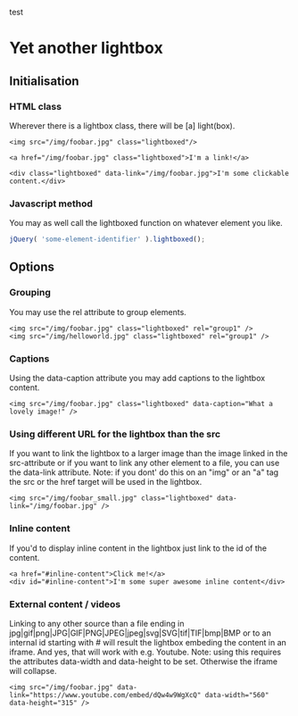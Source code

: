 
test
# Yet another lightbox

## Initialisation

### HTML class
Wherever there is a lightbox class, there will be \[a\] light(box).
```
<img src="/img/foobar.jpg" class="lightboxed"/>
```
```
<a href="/img/foobar.jpg" class="lightboxed">I'm a link!</a>
```
```
<div class="lightboxed" data-link="/img/foobar.jpg">I'm some clickable content.</div>
```

### Javascript method
You may as well call the lightboxed function on whatever element you like.
```javascript
jQuery( 'some-element-identifier' ).lightboxed();
```

## Options

### Grouping
You may use the rel attribute to group elements.
```
<img src="/img/foobar.jpg" class="lightboxed" rel="group1" />
<img src="/img/helloworld.jpg" class="lightboxed" rel="group1" />
```

### Captions
Using the data-caption attribute you may add captions to the lightbox content.
```
<img src="/img/foobar.jpg" class="lightboxed" data-caption="What a lovely image!" />
```

### Using different URL for the lightbox than the src
If you want to link the lightbox to a larger image than the image linked in the src-attribute or if you want to link any other element to a file, you can use the data-link attribute. Note: if you dont' do this on an "img" or an "a" tag the src or the href target will be used in the lightbox.
```
<img src="/img/foobar_small.jpg" class="lightboxed" data-link="/img/foobar.jpg" />
```

### Inline content
If you'd to display inline content in the lightbox just link to the id of the content.
```
<a href="#inline-content">Click me!</a>
<div id="#inline-content">I'm some super awesome inline content</div>
```

### External content / videos
Linking to any other source than a file ending in jpg|gif|png|JPG|GIF|PNG|JPEG|jpeg|svg|SVG|tif|TIF|bmp|BMP or to an internal id starting with # will result the lightbox embeding the content in an iframe. And yes, that will work with e.g. Youtube.
Note: using this requires the attributes data-width and data-height to be set. Otherwise the iframe will collapse.
```
<img src="/img/foobar.jpg" data-link="https://www.youtube.com/embed/dQw4w9WgXcQ" data-width="560" data-height="315" />
```
